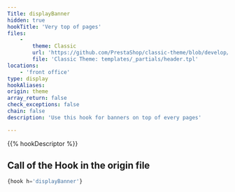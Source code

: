 ```yaml
---
Title: displayBanner
hidden: true
hookTitle: 'Very top of pages'
files:
    -
        theme: Classic
        url: 'https://github.com/PrestaShop/classic-theme/blob/develop/templates/_partials/header.tpl'
        file: 'Classic Theme: templates/_partials/header.tpl'
locations:
    - 'front office'
type: display
hookAliases: 
origin: theme
array_return: false
check_exceptions: false
chain: false
description: 'Use this hook for banners on top of every pages'

---
```


{{% hookDescriptor %}}

## Call of the Hook in the origin file

```php
{hook h='displayBanner'}
```

